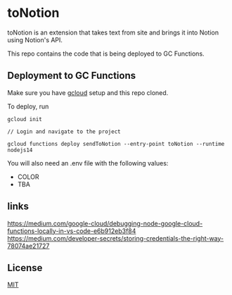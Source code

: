 # toNotion

toNotion is an extension that takes text from site and brings it into Notion using Notion's API.

This repo contains the code that is being deployed to GC Functions.


## Deployment to GC Functions

Make sure you have [gcloud](https://cloud.google.com/sdk/docs) setup and this repo cloned.

To deploy, run 

```
gcloud init

// Login and navigate to the project

gcloud functions deploy sendToNotion --entry-point toNotion --runtime nodejs14
```

You will also need an .env file with the following values:
- COLOR
- TBA

## links

https://medium.com/google-cloud/debugging-node-google-cloud-functions-locally-in-vs-code-e6b912eb3f84
https://medium.com/developer-secrets/storing-credentials-the-right-way-78074ae21727

## License
[MIT](https://choosealicense.com/licenses/mit/)